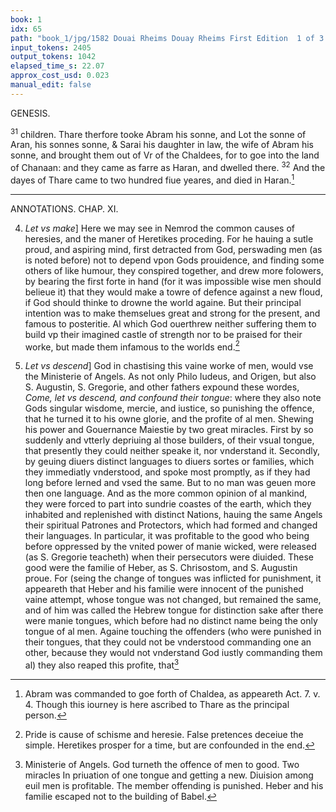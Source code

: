 ```yaml
---
book: 1
idx: 65
path: "book_1/jpg/1582 Douai Rheims Douay Rheims First Edition  1 of 3 1609 Old Testament.pdf-65.jpg"
input_tokens: 2405
output_tokens: 1042
elapsed_time_s: 22.07
approx_cost_usd: 0.023
manual_edit: false
---
```

GENESIS.

<sup>31</sup> children. Thare therfore tooke Abram his sonne, and Lot the sonne of Aran, his sonnes sonne, & Sarai his daughter in law, the wife of Abram his sonne, and brought them out of Vr of the Chaldees, for to goe into the land of Chanaan: and they came as farre as Haran, and dwelled there. <sup>32</sup> And the dayes of Thare came to two hundred fiue yeares, and died in Haran.[^1]

---

ANNOTATIONS.
CHAP. XI.

4. *Let vs make*] Here we may see in Nemrod the common causes of heresies, and the maner of Heretikes proceding. For he hauing a sutle proud, and aspiring mind, first detracted from God, perswading men (as is noted before) not to depend vpon Gods prouidence, and finding some others of like humour, they conspired together, and drew more folowers, by bearing the first forte in hand (for it was impossible wise men should belieue it) that they would make a towre of defence against a new floud, if God should thinke to drowne the world againe. But their principal intention was to make themselues great and strong for the present, and famous to posteritie. Al which God ouerthrew neither suffering them to build vp their imagined castle of strength nor to be praised for their worke, but made them infamous to the worlds end.[^2]

7. *Let vs descend*] God in chastising this vaine worke of men, would vse the Ministerie of Angels. As not only Philo Iudeus, and Origen, but also S. Augustin, S. Gregorie, and other fathers expound these wordes, *Come, let vs descend, and confound their tongue*: where they also note Gods singular wisdome, mercie, and iustice, so punishing the offence, that he turned it to his owne glorie, and the profite of al men. Shewing his power and Gouernance Maiestie by two great miracles. First by so suddenly and vtterly depriuing al those builders, of their vsual tongue, that presently they could neither speake it, nor vnderstand it. Secondly, by geuing diuers distinct languages to diuers sortes or families, which they immediatly vnderstood, and spoke most promptly, as if they had long before lerned and vsed the same. But to no man was geuen more then one language. And as the more common opinion of al mankind, they were forced to part into sundrie coastes of the earth, which they inhabited and replenished with distinct Nations, hauing the same Angels their spiritual Patrones and Protectors, which had formed and changed their languages. In particular, it was profitable to the good who being before oppressed by the vnited power of manie wicked, were released (as S. Gregorie teacheth) when their persecutors were diuided. These good were the familie of Heber, as S. Chrisostom, and S. Augustin proue. For (seing the change of tongues was inflicted for punishment, it appeareth that Heber and his familie were innocent of the punished vaine attempt, whose tongue was not changed, but remained the same, and of him was called the Hebrew tongue for distinction sake after there were manie tongues, which before had no distinct name being the only tongue of al men. Againe touching the offenders (who were punished in their tongues, that they could not be vnderstood commanding one an other, because they would not vnderstand God iustly commanding them al) they also reaped this profite, that[^3]

[^1]: Abram was commanded to goe forth of Chaldea, as appeareth Act. 7. v. 4. Though this iourney is here ascribed to Thare as the principal person.

[^2]: Pride is cause of schisme and heresie. False pretences deceiue the simple. Heretikes prosper for a time, but are confounded in the end.

[^3]: Ministerie of Angels. God turneth the offence of men to good. Two miracles In priuation of one tongue and getting a new. Diuision among euil men is profitable. The member offending is punished. Heber and his familie escaped not to the building of Babel.